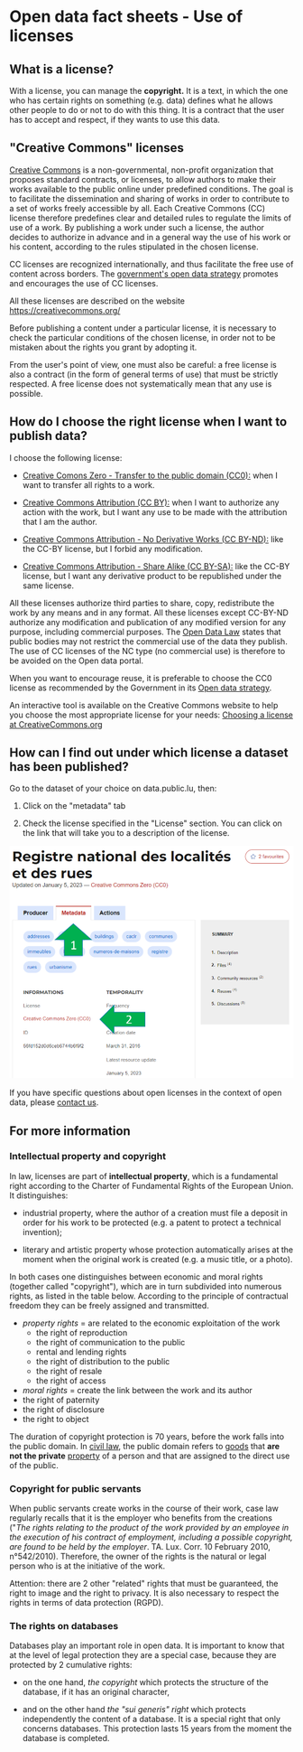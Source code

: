 Open data fact sheets - Use of licenses
=======================================

What is a license?
------------------

With a license, you can manage the **copyright.** It is a text, in which
the one who has certain rights on something (e.g. data) defines what he
allows other people to do or not to do with this thing. It is a contract
that the user has to accept and respect, if they wants to use this data.

\"Creative Commons\" licenses
---------------------------

[Creative Commons](https://creativecommons.org/) is a non-governmental,
non-profit organization that proposes standard contracts, or licenses,
to allow authors to make their works available to the public online
under predefined conditions. The goal is to facilitate the dissemination
and sharing of works in order to contribute to a set of works freely
accessible by all. Each Creative Commons (CC) license therefore
predefines clear and detailed rules to regulate the limits of use of a
work. By publishing a work under such a license, the author decides to
authorize in advance and in a general way the use of his work or his
content, according to the rules stipulated in the chosen license.

CC licenses are recognized internationally, and thus facilitate the free
use of content across borders. The [government\'s open data
strategy](https://data.public.lu/en/strategy/) promotes and encourages
the use of CC licenses.

All these licenses are described on the website
<https://creativecommons.org/>

Before publishing a content under a particular license, it is necessary
to check the particular conditions of the chosen license, in order not
to be mistaken about the rights you grant by adopting it.

From the user\'s point of view, one must also be careful: a free license
is also a contract (in the form of general terms of use) that must be
strictly respected. A free license does not systematically mean that any
use is possible.

How do I choose the right license when I want to publish data?
--------------------------------------------------------------

I choose the following license:

-   [Creative Comons Zero - Transfer to the public domain
    (CC0):](https://creativecommons.org/publicdomain/zero/1.0/deed) when
    I want to transfer all rights to a work.

-   [Creative Commons Attribution (CC
    BY):](https://creativecommons.org/licenses/by/3.0/lu/deed.en) when I
    want to authorize any action with the work, but I want any use to be
    made with the attribution that I am the author.

-   [Creative Commons Attribution - No Derivative Works (CC
    BY-ND):](https://creativecommons.org/licenses/by-nd/3.0/lu/deed.en)
    like the CC-BY license, but I forbid any modification.

-   [Creative Commons Attribution - Share Alike (CC
    BY-SA):](https://creativecommons.org/licenses/by-sa/3.0/lu/deed.en)
    like the CC-BY license, but I want any derivative product to be
    republished under the same license.

All these licenses authorize third parties to share, copy, redistribute
the work by any means and in any format. All these licenses except
CC-BY-ND authorize any modification and publication of any modified
version for any purpose, including commercial purposes. The [Open Data
Law](https://data.legilux.public.lu/filestore/eli/etat/leg/loi/2021/11/29/a836/jo/fr/html/eli-etat-leg-loi-2021-11-29-a836-jo-fr-html.html)
states that public bodies may not restrict the commercial use of the
data they publish. The use of CC licenses of the NC type (no commercial
use) is therefore to be avoided on the Open data portal.

When you want to encourage reuse, it is preferable to choose the CC0
license as recommended by the Government in its [Open data
strategy](https://data.public.lu/fr/strategy/).

An interactive tool is available on the Creative Commons website to help
you choose the most appropriate license for your needs: [Choosing a
license at CreativeCommons.org](https://creativecommons.org/choose/)

How can I find out under which license a dataset has been published?
--------------------------------------------------------------------

Go to the dataset of your choice on data.public.lu, then:

1.  Click on the \"metadata\" tab

2.  Check the license specified in the \"License\" section. You can
    click on the link that will take you to a description of the
    license.

![](licenses-odp.png)

If you have specific questions about open licenses in the context of
open data, please [contact us](mailto:info@data.public.lu).

For more information
--------------------

### Intellectual property and copyright

In law, licenses are part of **intellectual property**, which is a
fundamental right according to the Charter of Fundamental Rights of the
European Union. It distinguishes:

-   industrial property, where the author of a creation must file a
    deposit in order for his work to be protected (e.g. a patent to
    protect a technical invention);

-   literary and artistic property whose protection automatically arises
    at the moment when the original work is created (e.g. a music title,
    or a photo).

In both cases one distinguishes between economic and moral rights
(together called \"copyright\"), which are in turn subdivided into
numerous rights, as listed in the table below. According to the
principle of contractual freedom they can be freely assigned and
transmitted.

- _property rights_ = are related to the economic exploitation of the work 
    - the right of reproduction
    - the right of communication to the public
    - rental and lending rights
    - the right of distribution to the public
    - the right of resale
    - the right of access
- _moral rights_ = create the link between the work and its author
- the right of paternity
- the right of disclosure
- the right to object

The duration of copyright protection is 70 years, before the work falls
into the public domain. In [civil
law](https://www.toupie.org/Dictionnaire/Droit_civil.htm), the public
domain refers to [goods](https://www.toupie.org/Dictionnaire/Bien.htm)
that **are not the private**
[property](https://www.toupie.org/Dictionnaire/Propriete.htm) of a
person and that are assigned to the direct use of the public.

### Copyright for public servants

When public servants create works in the course of their work, case law
regularly recalls that it is the employer who benefits from the
creations (\"*The rights relating to the product of the work provided by
an employee in the execution of his contract of employment, including a
possible copyright, are found to be held by the employer*. TA. Lux.
Corr. 10 February 2010, n°542/2010). Therefore, the owner of the rights
is the natural or legal person who is at the initiative of the work.

Attention: there are 2 other \"related\" rights that must be guaranteed,
the right to image and the right to privacy. It is also necessary to
respect the rights in terms of data protection (RGPD).

### The rights on databases

Databases play an important role in open data. It is important to know
that at the level of legal protection they are a special case, because
they are protected by 2 cumulative rights:

-   on the one hand, *the copyright* which protects the structure of the
    database, if it has an original character,

-   and on the other hand *the \"sui generis\" right* which protects
    independently the content of a database. It is a special right that
    only concerns databases. This protection lasts 15 years from the
    moment the database is completed.
